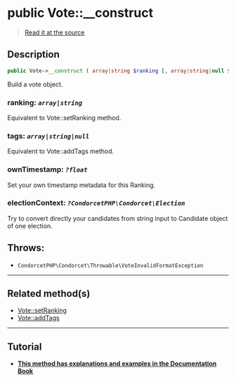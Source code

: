 # public Vote::__construct

> [Read it at the source](https://github.com/julien-boudry/Condorcet/blob/master/src/Vote.php#L165)

## Description    

```php
public Vote->__construct ( array|string $ranking [, array|string|null $tags = null , ?float $ownTimestamp = null , ?CondorcetPHP\Condorcet\Election $electionContext = null] )
```

Build a vote object.
    

### **ranking:** *`array|string`*   
Equivalent to Vote::setRanking method.    


### **tags:** *`array|string|null`*   
Equivalent to Vote::addTags method.    


### **ownTimestamp:** *`?float`*   
Set your own timestamp metadata for this Ranking.    


### **electionContext:** *`?CondorcetPHP\Condorcet\Election`*   
Try to convert directly your candidates from string input to Candidate object of one election.    


## Throws:   

* ```CondorcetPHP\Condorcet\Throwable\VoteInvalidFormatException``` 

---------------------------------------

## Related method(s)      

* [Vote::setRanking](/Docs/api-reference/Vote%20Class/Vote--setRanking.md)    
* [Vote::addTags](/Docs/api-reference/Vote%20Class/Vote--addTags.md)    

---------------------------------------

## Tutorial

* **[This method has explanations and examples in the Documentation Book](https://www.condorcet.io/3.AsPhpLibrary/5.Votes/1.AddVotes)**    
